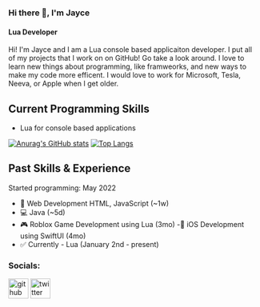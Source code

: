 ### Hi there 👋, I'm Jayce
#### Lua Developer

Hi! I'm Jayce and I am a Lua console based applicaiton developer. I put all of my projects that I work on on GitHub! Go take a look around. I love to learn new things about programming, like framweorks, and new ways to make my code more efficent. I would love to work for Microsoft, Tesla, Neeva, or Apple when I get older. 

## Current Programming Skills
- Lua for console based applications

[![Anurag's GitHub stats](https://github-readme-stats.vercel.app/api?username=jSagvold28)](https://github.com/anuraghazra/github-readme-stats)
[![Top Langs](https://github-readme-stats.vercel.app/api/top-langs/?username=jSagvold28&layout=compact)](https://github.com/anuraghazra/github-readme-stats)

## Past Skills & Experience
Started programming: May 2022

- 📶 Web Development HTML, JavaScript (~1w)
- 💻 Java (~5d)
- 🎮 Roblox Game Development using Lua (3mo)
-📱 iOS Development using SwiftUI (4mo)
- ✅ Currently - Lua (January 2nd - present)

### Socials:
[<img src='https://cdn.jsdelivr.net/npm/simple-icons@3.0.1/icons/github.svg' alt='github' height='40'>](https://github.com/jSagvold28)  [<img src='https://cdn.jsdelivr.net/npm/simple-icons@3.0.1/icons/twitter.svg' alt='twitter' height='40'>](https://twitter.com/jaycesagvold2)  
